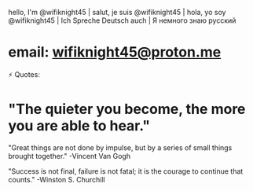 hello, I'm @wifiknight45 | salut, je suis @wifiknight45 | hola, yo soy @wifiknight45 | Ich Spreche Deutsch auch | Я немного знаю русский



# email: wifiknight45@proton.me

  
⚡ Quotes:
  
# "The quieter you become, the more you are able to hear."


"Great things are not done by impulse, but by a series of small things brought together." -Vincent Van Gogh

  "Success is not final, failure is not fatal; it is the courage to continue that counts." -Winston S. Churchill


<!---
wifiknight45/wifiknight45 is a ✨ special ✨ repository because its `README.md` (this file) appears on your GitHub profile.
You can click the Preview link to take a look at your changes.
--->
